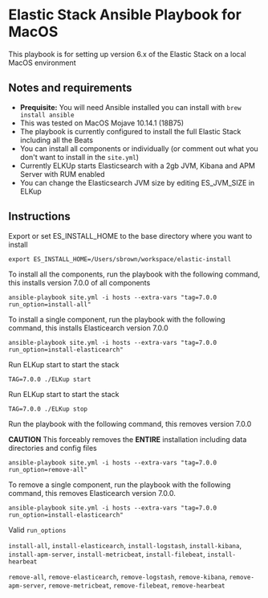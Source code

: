 # Elastic Stack Ansible Playbook for MacOS

This playbook is for setting up version 6.x of the Elastic Stack on a local MacOS environment   

## Notes and requirements

 - **Prequisite:** You will need Ansible installed you can install with `brew install ansible`
 - This was tested on MacOS Mojave 10.14.1 (18B75)
 - The playbook is currently configured to install the full Elastic Stack including all the Beats
 - You can install all components or individually (or comment out what you don't want to install in the `site.yml`)
 - Currently ELKUp starts Elasticsearch with a 2gb JVM, Kibana and APM Server with RUM enabled
 - You can change the Elasticsearch JVM size by editing ES_JVM_SIZE in ELKup

## Instructions
Export or set ES_INSTALL_HOME to the base directory where you want to install

 `export ES_INSTALL_HOME=/Users/sbrown/workspace/elastic-install`

To install all the components, run the playbook with the following command, this installs version 7.0.0 of all components

 `ansible-playbook site.yml -i hosts --extra-vars "tag=7.0.0 run_option=install-all"`

To install a single component, run the playbook with the following command, this installs Elasticearch version 7.0.0

 `ansible-playbook site.yml -i hosts --extra-vars "tag=7.0.0 run_option=install-elasticearch"`

Run ELKup start to start the stack

  `TAG=7.0.0 ./ELKup start`

Run ELKup start to start the stack

  `TAG=7.0.0 ./ELKup stop`

Run the playbook with the following command, this removes version 7.0.0

**CAUTION** This forceably removes the **ENTIRE** installation including data directories and config files

`ansible-playbook site.yml -i hosts --extra-vars "tag=7.0.0 run_option=remove-all"`

To remove a single component, run the playbook with the following command, this removes Elasticearch version 7.0.0.

`ansible-playbook site.yml -i hosts --extra-vars "tag=7.0.0 run_option=install-elasticearch"`

Valid `run_options`

`install-all`, `install-elasticearch`, `install-logstash`, `install-kibana`, `install-apm-server`, `install-metricbeat`, `install-filebeat`, `install-hearbeat`

`remove-all`, `remove-elasticearch`, `remove-logstash`, `remove-kibana`, `remove-apm-server`, `remove-metricbeat`, `remove-filebeat`, `remove-hearbeat`
